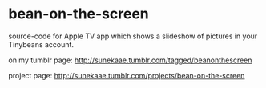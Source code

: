 # bean-on-the-screen

source-code for Apple TV app  which shows a slideshow of pictures in your Tinybeans account.

on my tumblr page: http://sunekaae.tumblr.com/tagged/beanonthescreen

project page: http://sunekaae.tumblr.com/projects/bean-on-the-screen
